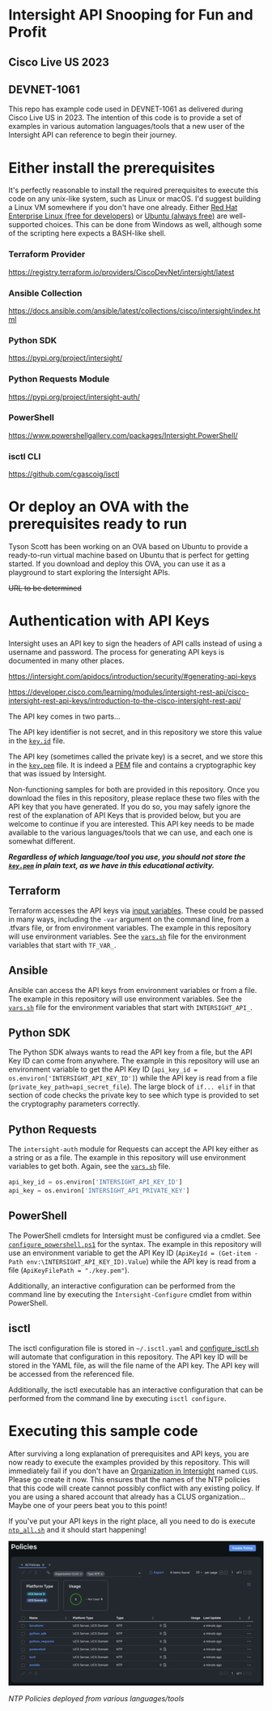 # Intersight API Snooping for Fun and Profit
## Cisco Live US 2023
## DEVNET-1061

This repo has example code used in DEVNET-1061 as delivered during Cisco Live US in 2023.  The intention of this code is to provide a set of examples in various automation languages/tools that a new user of the Intersight API can reference to begin their journey.

# Either install the prerequisites
It's perfectly reasonable to install the required prerequisites to execute this code on any unix-like system, such as Linux or macOS.  I'd suggest building a Linux VM somewhere if you don't have one already.  Either [Red Hat Enterprise Linux (free for developers)](https://developers.redhat.com/products/rhel/overview) or [Ubuntu (always free)](https://ubuntu.com/download/server) are well-supported choices.  This can be done from Windows as well, although some of the scripting here expects a BASH-like shell.

### Terraform Provider
https://registry.terraform.io/providers/CiscoDevNet/intersight/latest

### Ansible Collection
https://docs.ansible.com/ansible/latest/collections/cisco/intersight/index.html

### Python SDK
https://pypi.org/project/intersight/

### Python Requests Module
https://pypi.org/project/intersight-auth/

### PowerShell
https://www.powershellgallery.com/packages/Intersight.PowerShell/

### isctl CLI
https://github.com/cgascoig/isctl

# Or deploy an OVA with the prerequisites ready to run

Tyson Scott has been working on an OVA based on Ubuntu to provide a ready-to-run virtual machine based on Ubuntu that is perfect for getting started.  If you download and deploy this OVA, you can use it as a playground to start exploring the Intersight APIs.

~~URL to be determined~~

# Authentication with API Keys

Intersight uses an API key to sign the headers of API calls instead of using a username and password.  The process for generating API keys is documented in many other places.

https://intersight.com/apidocs/introduction/security/#generating-api-keys

https://developer.cisco.com/learning/modules/intersight-rest-api/cisco-intersight-rest-api-keys/introduction-to-the-cisco-intersight-rest-api/

The API key comes in two parts…

The API key identifier is not secret, and in this repository we store this value in the [`key.id`](key.id) file.

The API key (sometimes called the private key) is a secret, and we store this in the [`key.pem`](key.pem) file.  It is indeed a [PEM](https://en.wikipedia.org/wiki/Privacy-Enhanced_Mail) file and contains a cryptographic key that was issued by Intersight.

Non-functioning samples for both are provided in this repository.  Once you download the files in this repository, please replace these two files with the API key that you have generated.  If you do so, you may safely ignore the rest of the explanation of API Keys that is provided below, but you are welcome to continue if you are interested.  This API key needs to be made available to the various languages/tools that we can use, and each one is somewhat different.  

***Regardless of which language/tool you use, you should not store the [`key.pem`](key.pem) in plain text, as we have in this educational activity.***

## Terraform

Terraform accesses the API keys via [input variables](https://developer.hashicorp.com/terraform/language/values/variables).  These could be passed in many ways, including the `-var` argument on the command line, from a .tfvars file, or from environment variables.  The example in this repository will use environment variables.  See the [`vars.sh`](vars.sh) file for the environment variables that start with `TF_VAR_`.

## Ansible

Ansible can access the API keys from environment variables or from a file.  The example in this repository will use environment variables.  See the [`vars.sh`](vars.sh) file for the environment variables that start with `INTERSIGHT_API_`.

## Python SDK

The Python SDK always wants to read the API key from a file, but the API Key ID can come from anywhere.  The example in this repository will use an environment variable to get the API Key ID (`api_key_id = os.environ['INTERSIGHT_API_KEY_ID']`) while the API key is read from a file (`private_key_path=api_secret_file`).  The large block of `if... elif` in that section of code checks the private key to see which type is provided to set the cryptography parameters correctly.

## Python Requests

The `intersight-auth` module for Requests can accept the API key either as a string or as a file.  The example in this repository will use environment variables to get both.  Again, see the [`vars.sh`](vars.sh) file.

```python
api_key_id = os.environ['INTERSIGHT_API_KEY_ID']
api_key = os.environ['INTERSIGHT_API_PRIVATE_KEY']
```

## PowerShell

The PowerShell cmdlets for Intersight must be configured via a cmdlet.  See [`configure_powershell.ps1`](configure_powershell.ps1) for the syntax.  The example in this repository will use an environment variable to get the API Key ID (`ApiKeyId = (Get-item -Path env:\INTERSIGHT_API_KEY_ID).Value`) while the API key is read from a file (`ApiKeyFilePath = "./key.pem"`).

Additionally, an interactive configuration can be performed from the command line by executing the `Intersight-Configure` cmdlet from within PowerShell.

## isctl

The isctl configuration file is stored in `~/.isctl.yaml` and [configure_isctl.sh](configure_isctl.sh) will automate that configuration in this repository.  The API key ID will be stored in the YAML file, as will the file name of the API key.  The API key will be accessed from the referenced file.

Additionally, the isctl executable has an interactive configuration that can be performed from the command line by executing `isctl configure`.

# Executing this sample code

After surviving a long explanation of prerequisites and API keys, you are now ready to execute the examples provided by this repository.  This will immediately fail if you don't have an [Organization in Intersight](https://intersight.com/help/saas/resources/RBAC#organizations) named `CLUS`.  Please go create it now.  This ensures that the names of the NTP policies that this code will create cannot possibly conflict with any existing policy.  If you are using a shared account that already has a CLUS organization…  Maybe one of your peers beat you to this point!

If you've put your API keys in the right place, all you need to do is execute [`ntp_all.sh`](ntp_all.sh) and it should start happening!

![NTP Policies](ntp.png)

*NTP Policies deployed from various languages/tools*
